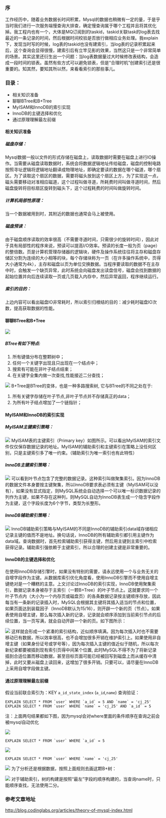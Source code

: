 ### 序
工作经历中，随着业务数据长时间积累，Mysql的数据也稍微有一定的量，于是乎当时我们进行一次服务端慢查询大排查，确定慢查询属于哪个工程并且将其优化掉。我工程内也有一个，大体是MQ订阅到的taskid，taskid关联task的log表去找最近的一条记录的时间，然后根据时间校验是否放行做相应业务处理。我explain下，发现当时写的时候，log表的taskid也没有建索引，当log表的记录积累起来后，这个查询会显得很慢，建索引后有立竿见影的效果，当然这只是一个非常简单的场景。其实这里还衍生出一个问题：当log表数据量过大时候修改表结构，会造成一段时间的锁表。虽然有些方式可以避免锁表，但是“合理时机”创建索引还是很重要的。知其然，要知其所以然，来看看索引的那些事儿。
### 目录：
- 相关知识准备
- 聊聊BTree和B+Tree
- MyISAM和InnoDB的索引实现
- InnoDB的主键选择和优化
- 通过原理理解最左前缀
#### 相关知识准备
##### 磁盘存储：
Mysql数据一般以文件的形式存储在磁盘上，读取数据时需要在磁盘上进行IO操作。当需要从磁盘读取数据时，系统会将数据逻辑地址传给磁盘，磁盘的控制电路按照寻址逻辑将逻辑地址翻译成物理地址，即确定要读的数据在哪个磁道，哪个扇区。为了读取这个扇区的数据，需要将磁头放到这个扇区上方，为了实现这一点，磁头需要移动对准相应磁道，这个过程叫做寻道，所耗费时间叫做寻道时间，然后磁盘旋转将目标扇区旋转到磁头下，这个过程耗费的时间叫做旋转时间。
##### 计算机局部性原理：
当一个数据被用到时，其附近的数据也通常会马上被使用。
##### 磁盘预读：
由于磁盘顺序读取的效率很高（不需要寻道时间，只需很少的旋转时间），因此对于具有局部性的程序来说，预读可以提高I/O效率。预读的长度一般为页（page）的整倍数。页是计算机管理存储器的逻辑块，硬件及操作系统往往将主存和磁盘存储区分割为连续的大小相等的块，每个存储块称为一页（在许多操作系统中，页得大小通常为4k），主存和磁盘以页为单位交换数据。当程序要读取的数据不在主存中时，会触发一个缺页异常，此时系统会向磁盘发出读盘信号，磁盘会找到数据的起始位置并向后连续读取一页或几页载入内存中，然后异常返回，程序继续运行。
##### 索引的目的：
上边内容可以看出磁盘IO非常耗时，所以索引归根结的目的：减少耗时磁盘IO次数，提高获取数据的性能。
#### 聊聊BTree和B+Tree

![](https://user-gold-cdn.xitu.io/2019/2/20/169090ebb272e585?w=1474&h=578&f=png&s=35392)
##### BTree有如下特点:
1. 所有键值分布在整颗树中； 
2. 任何一个关键字出现且只出现在一个结点中； 
3. 搜索有可能在非叶子结点结束； 
4. 在关键字全集内做一次查找,性能接近二分查找；

![](https://user-gold-cdn.xitu.io/2019/2/20/169090fd30c491aa?w=1500&h=672&f=png&s=42530)
B+Tree是BTree的变体，也是一种多路搜索树, 它与BTree的不同之处在于:
1. 所有关键字存储在叶子节点,非叶子节点并不存储真正的data；
2. 为所有叶子结点增加了一个链指针；
#### MyISAM和InnoDB的索引实现
##### MyISAM主键索引策略：

![](https://user-gold-cdn.xitu.io/2019/2/20/1690910cb35f271e?w=1790&h=878&f=png&s=76409)
MyISAM表的主键索引（Primary key）如图所示。可以看出MyISAM的索引文件仅仅保存数据记录的地址。MyISAM的辅助索引和主键索引在策略上没任何区别，只是主键索引多了唯一约束。（辅助索引为唯一索引也有此特性）
##### InnoDB主键索引策略：

![](https://user-gold-cdn.xitu.io/2019/2/20/169091204e3f0e23?w=1644&h=694&f=png&s=48492)
可以看到叶节点包含了完整的数据记录。这种索引叫做聚集索引。因为InnoDB的数据文件本身要按主键聚集，所以InnoDB要求表必须有主键（MyISAM可以没有），如果没有显式指定，则MySQL系统会自动选择一个可以唯一标识数据记录的列作为主键，如果不存在这种列，则MySQL自动为InnoDB表生成一个隐含字段作为主键，这个字段长度为6个字节，类型为长整形。
##### InnoDB辅助索引策略：

![](https://user-gold-cdn.xitu.io/2019/2/20/16909129ee643b35?w=1768&h=702&f=png&s=49345)
InnoDB辅助索引策略与MyISAM的不同是InnoDB的辅助索引data域存储相应记录主键的值而不是地址。换句话说，InnoDB的所有辅助索引都引用主键作为data域。查询数据时，首先检索辅助索引获得主键，然后用主键到主索引中检索获得记录。辅助索引强依赖于主键索引，所以合理的创建主键是非常重要的。
#### InnoDB的主键选择和优化
在使用InnoDB存储引擎时，如果没有特别的需要，请永远使用一个与业务无关的自增字段作为主键。从数据库索引优化角度看，使用InnoDB引擎而不使用自增主键绝对是一个糟糕的主意。上文讨论过InnoDB的索引实现，InnoDB使用聚集索引，数据记录本身被存于主索引（一颗B+Tree）的叶子节点上。这就要求同一个叶子节点内（大小为一个内存页或磁盘页）的各条数据记录按主键顺序存放，因此每当有一条新的记录插入时，MySQL会根据其主键将其插入适当的节点和位置，如果页面达到装载因子（InnoDB默认为15/16），则开辟一个新的页（节点）。如果表使用自增主键，那么每次插入新的记录，记录就会顺序添加到当前索引节点的后续位置，当一页写满，就会自动开辟一个新的页。如下图所示：

![](https://user-gold-cdn.xitu.io/2019/2/20/16909131304f41d6?w=1328&h=608&f=png&s=39280)
这样就会形成一个紧凑的索引结构，近似顺序填满。因为每次插入时也不需要移动已有数据，所以效率很高，也不会增加很多开销在维护索引上。如果使用非自增主键（如果身份证号或学号等），因为每次插入主键的值近似于随机，所以每次新纪录都要被插到现有索引页得中间某个位置, 此时MySQL不得不为了将新记录插到合适位置而移动数据，甚至目标页面可能已经被回写到磁盘上而从缓存中清掉，此时又要从磁盘上读回来，这增加了很多开销。只要可以，请尽量在InnoDB上采用自增字段做主键。
#### 通过原理理解最左前缀
假设当前联合索引为：KEY `a_id_state_index` (`a_id`,`name`)
查询验证：

```
EXPLAIN SELECT * FROM `user` WHERE `a_id` = 5 AND `name` = 'cj_25'
EXPLAIN SELECT * FROM `user` WHERE `name` = 'cj_25' AND `a_id` = 5
```
注：上面两句结果都如下图，因为mysql会对where里面的条件顺序在查询之前会被mysql自动优化

![](https://user-gold-cdn.xitu.io/2019/2/20/1690913ce66c145a?w=831&h=65&f=png&s=11168)
```
EXPLAIN SELECT * FROM `user` WHERE `a_id` = 5
```

![](https://user-gold-cdn.xitu.io/2019/2/20/16909145aea5d780?w=839&h=49&f=png&s=10551)
```
EXPLAIN SELECT * FROM `user` WHERE `name` = 'cj_25'
```

![](https://user-gold-cdn.xitu.io/2019/2/20/1690914b0f5699b9?w=793&h=55&f=png&s=10101)
为了分析还是根据数据，按照上面规则去画这颗B+树：

![](https://user-gold-cdn.xitu.io/2019/2/20/1690915653f20e9e?w=1832&h=722&f=png&s=54937)
对于辅助索引，树的构建是按照“最左”字段的顺序构建的，当查询name时，只能顺序查找，无法使用二分。

### 参考文章地址
http://blog.codinglabs.org/articles/theory-of-mysql-index.html